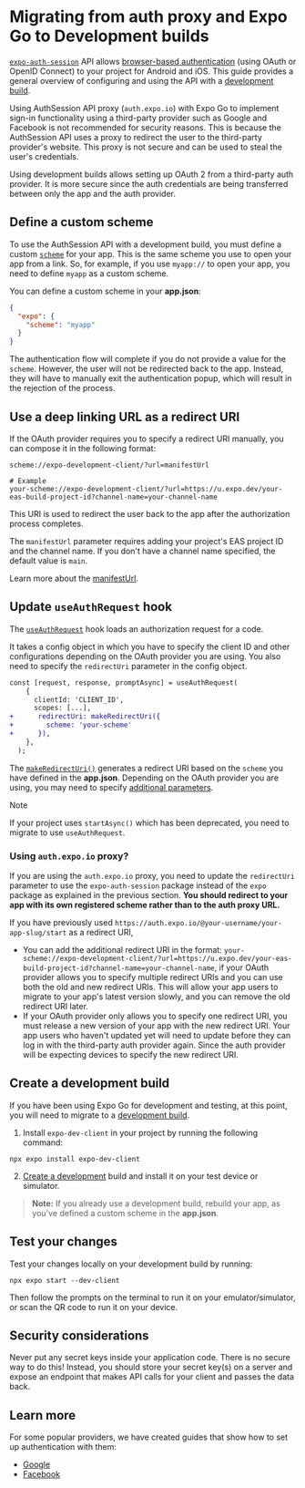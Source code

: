 # Migrating from auth proxy and Expo Go to Development builds

[`expo-auth-session`](https://docs.expo.dev/versions/latest/sdk/auth-session) API allows [browser-based authentication](https://docs.expo.dev/versions/latest/sdk/auth-session/#how-web-browser-based-authentication-flows-work) (using OAuth or OpenID Connect) to your project for Android and iOS. This guide provides a general overview of configuring and using the API with a [development build](/development/create-development-builds/).

Using AuthSession API proxy (`auth.expo.io`) with Expo Go to implement sign-in functionality using a third-party provider such as Google and Facebook is not recommended for security reasons. This is because the AuthSession API uses a proxy to redirect the user to the third-party provider's website. This proxy is not secure and can be used to steal the user's credentials.

Using development builds allows setting up OAuth 2 from a third-party auth provider. It is more secure since the auth credentials are being transferred between only the app and the auth provider.

## Define a custom scheme

To use the AuthSession API with a development build, you must define a custom [`scheme`](/versions/latest/config/app/#scheme) for your app. This is the same scheme you use to open your app from a link. So, for example, if you use `myapp://` to open your app, you need to define `myapp` as a custom scheme.

You can define a custom scheme in your **app.json**:

```json
{
  "expo": {
    "scheme": "myapp"
  }
}
```

The authentication flow will complete if you do not provide a value for the `scheme`. However, the user will not be redirected back to the app. Instead, they will have to manually exit the authentication popup, which will result in the rejection of the process.

## Use a deep linking URL as a redirect URI

If the OAuth provider requires you to specify a redirect URI manually, you can compose it in the following format:

```shell
scheme://expo-development-client/?url=manifestUrl

# Example
your-scheme://expo-development-client/?url=https://u.expo.dev/your-eas-build-project-id?channel-name=your-channel-name
```

This URI is used to redirect the user back to the app after the authorization process completes.

The `manifestUrl` parameter requires adding your project's EAS project ID and the channel name. If you don't have a channel name specified, the default value is `main`.

Learn more about the [manifestUrl](https://docs.expo.dev/development/development-workflows/#deep-linking-urls).

## Update `useAuthRequest` hook

The [`useAuthRequest`](https://docs.expo.dev/versions/latest/sdk/auth-session/#useauthrequestconfig-discovery) hook loads an authorization request for a code.

It takes a config object in which you have to specify the client ID and other configurations depending on the OAuth provider you are using. You also need to specify the `redirectUri` parameter in the config object.

```diff
const [request, response, promptAsync] = useAuthRequest(
    {
      clientId: 'CLIENT_ID',
      scopes: [...],
+      redirectUri: makeRedirectUri({
+        scheme: 'your-scheme'
+      }),
    },
  );
```

The [`makeRedirectUri()`](https://docs.expo.dev/versions/latest/sdk/auth-session/#authsessionmakeredirecturioptions) generates a redirect URI based on the `scheme` you have defined in the **app.json**. Depending on the OAuth provider you are using, you may need to specify [additional parameters](https://docs.expo.dev/versions/latest/sdk/auth-session/#authsessionredirecturioptions).

> [!NOTE]
> If your project uses `startAsync()` which has been deprecated, you need to migrate to use `useAuthRequest`.

### Using `auth.expo.io` proxy?

If you are using the `auth.expo.io` proxy, you need to update the `redirectUri` parameter to use the `expo-auth-session` package instead of the `expo` package as explained in the previous section. **You should redirect to your app with its own registered scheme rather than to the auth proxy URL.**

If you have previously used `https://auth.expo.io/@your-username/your-app-slug/start` as a redirect URI,

- You can add the additional redirect URI in the format: `your-scheme://expo-development-client/?url=https://u.expo.dev/your-eas-build-project-id?channel-name=your-channel-name`, if your OAuth provider allows you to specify multiple redirect URIs and you can use both the old and new redirect URIs. This will allow your app users to migrate to your app's latest version slowly, and you can remove the old redirect URI later.
- If your OAuth provider only allows you to specify one redirect URI, you must release a new version of your app with the new redirect URI. Your app users who haven't updated yet will need to update before they can log in with the third-party auth provider again. Since the auth provider will be expecting devices to specify the new redirect URI.

## Create a development build

If you have been using Expo Go for development and testing, at this point, you will need to migrate to a [development build](https://docs.expo.dev/development/introduction/).

1. Install `expo-dev-client` in your project by running the following command:

```shell
npx expo install expo-dev-client
```

2. [Create a development](https://docs.expo.dev/development/create-development-builds/) build and install it on your test device or simulator.

> **Note:** If you already use a development build, rebuild your app, as you've defined a custom scheme in the **app.json**.

## Test your changes

Test your changes locally on your development build by running:

```shell
npx expo start --dev-client
```

Then follow the prompts on the terminal to run it on your emulator/simulator, or scan the QR code to run it on your device.

## Security considerations

Never put any secret keys inside your application code. There is no secure way to do this! Instead, you should store your secret key(s) on a server and expose an endpoint that makes API calls for your client and passes the data back.

## Learn more

For some popular providers, we have created guides that show how to set up authentication with them:

- [Google](https://docs.expo.dev/guides/google-authentication)
- [Facebook](https://docs.expo.dev/guides/facebook-authentication)
